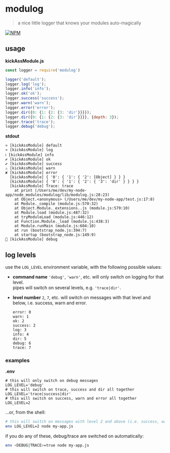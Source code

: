 # modulog

> a nice little logger that knows your modules auto-magically

[![NPM][1]][2]


## usage

**kickAssModule.js**

```js
const logger = require('modulog')

logger('default');
logger.log('log');
logger.info('info');
logger.ok('ok');
logger.success('success');
logger.warn('warn');
logger.error('error');
logger.dir({0: {1: {2: {3: 'dir'}}}});
logger.dir({0: {1: {2: {3: 'dir'}}}}, {depth: 3});
logger.trace('trace');
logger.debug('debug');
```

**stdout**

```commandline
» [kickAssModule] default
» [kickAssModule] log
ℹ [kickAssModule] info
✔ [kickAssModule] ok
✔ [kickAssModule] success
⚠ [kickAssModule] warn
✘ [kickAssModule] error
  [kickAssModule] { '0': { '1': { '2': [Object] } } }
  [kickAssModule] { '0': { '1': { '2': { '3': 'dir' } } } }
  [kickAssModule] Trace: trace
    at print (/Users/me/dev/my-node-app/node_modules/modulog/lib/modulog.js:28:23)
    at Object.<anonymous> (/Users/me/dev/my-node-app/test.js:17:8)
    at Module._compile (module.js:570:32)
    at Object.Module._extensions..js (module.js:579:10)
    at Module.load (module.js:487:32)
    at tryModuleLoad (module.js:446:12)
    at Function.Module._load (module.js:438:3)
    at Module.runMain (module.js:604:10)
    at run (bootstrap_node.js:394:7)
    at startup (bootstrap_node.js:149:9)
🐞 [kickAssModule] debug
```


## log levels

use the `LOG_LEVEL` environment variable, with the following possible values:

- **command name**
  `'debug'`, `'warn'`, etc. will only switch on logging for that level.  
  pipes will switch on several levels, e.g. `'trace|dir'`.

- **level number**
  `2`, `7`, etc. will switch on messages with that level and below, i.e. success, warn and error.
  
  ```
  error: 0
  warn: 1
  ok: 2
  success: 2
  log: 3
  info: 4
  dir: 5
  debug: 6
  trace: 7
  ```


### examples

**.env**

```dotenv
# this will only switch on debug messages
LOG_LEVEL='debug'
# this will switch on trace, success and dir all together
LOG_LEVEL='trace|success|dir'
# this will switch on success, warn and error all together
LOG_LEVEL=2
```

&hellip;or, from the shell:

```bash
# this will switch on messages with level 2 and above (i.e. success, warn and error)
env LOG_LEVEL=2 node my-app.js
```

if you do any of these, debug/trace are switched on automatically:

```bash
env <DEBUG|TRACE>=true node my-app.js
```




[1]: https://img.shields.io/npm/v/modulog.svg?style=flat-square
[2]: https://www.npmjs.com/package/modulog